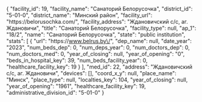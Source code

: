{
    "facility_id": 19,
    "facility_name": "Санаторий Белорусочка",
    "district_id": "5-01-0",
    "district_name": "Минский район",
    "facility_url": "https:\/\/belorusochka.com\/",
    "facility_address": "Ждановичский с\/с,  аг. Ждановичи",
    "title": "Санаторий Белорусочка",
    "facility_type": null,
    "ap_1": "18\/2",
    "name": "Санаторий Белорусочка",
    "state": "public institution",
    "stats": [
        {
            "url": "https:\/\/www.belrus.by\/",
            "dep_name": null,
            "date_year": "2023",
            "num_beds_dep": 0,
            "num_deps_year": 0,
            "num_doctors_dep": 0,
            "num_doctors_med": 0,
            "year_of_closing": null,
            "year_of_opening": "0",
            "beds_in_hospital_key": 39,
            "num_beds_facility_year": 0,
            "healthcare_facility_key": 19
        }
    ],
    "med_id": 22,
    "address": "Ждановичский с\/с,  аг. Ждановичи",
    "devices": [],
    "coord_x_y": null,
    "place_name": "Минск",
    "place_type": null,
    "localties_key": 104,
    "year_of_closing": null,
    "year_of_opening": "1961",
    "healthcare_facility_key": 19,
    "administrative_division_id": "5-01-0"
}